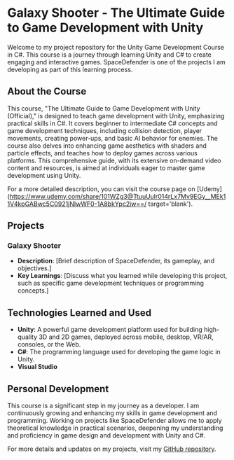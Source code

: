 # Galaxy Shooter - The Ultimate Guide to Game Development with Unity

Welcome to my project repository for the Unity Game Development Course in C#. This course is a journey through learning Unity and C# to create engaging and interactive games. SpaceDefender is one of the projects I am developing as part of this learning process.

## About the Course

This course, "The Ultimate Guide to Game Development with Unity (Official)," is designed to teach game development with Unity, emphasizing practical skills in C#. It covers beginner to intermediate C# concepts and game development techniques, including collision detection, player movements, creating power-ups, and basic AI behavior for enemies. The course also delves into enhancing game aesthetics with shaders and particle effects, and teaches how to deploy games across various platforms. This comprehensive guide, with its extensive on-demand video content and resources, is aimed at individuals eager to master game development using Unity.

For a more detailed description, you can visit the course page on [Udemy](https://www.udemy.com/share/101WZg3@TtuuUulr014rLx7Mv9EGy__MEk11V4kpGABwc5C0921jNIwWF0-1A8bkYpc2iw==/ target='blank').

## Projects

### Galaxy Shooter
- **Description**: [Brief description of SpaceDefender, its gameplay, and objectives.]
- **Key Learnings**: [Discuss what you learned while developing this project, such as specific game development techniques or programming concepts.]

## Technologies Learned and Used

- **Unity**: A powerful game development platform used for building high-quality 3D and 2D games, deployed across mobile, desktop, VR/AR, consoles, or the Web.
- **C#**: The programming language used for developing the game logic in Unity.
- **Visual Studio**

## Personal Development

This course is a significant step in my journey as a developer. I am continuously growing and enhancing my skills in game development and programming. Working on projects like SpaceDefender allows me to apply theoretical knowledge in practical scenarios, deepening my understanding and proficiency in game design and development with Unity and C#.

For more details and updates on my projects, visit my [GitHub repository](https://github.com/rubenocasio/SpaceDefender/tree/main).
